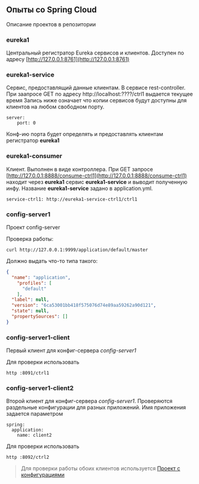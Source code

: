 ## Опыты со Spring Cloud

Описание проектов в репозитории

### eureka1 

Центральный регистратор Eureka сервисов и клиентов. Доступен по адресу
[http://127.0.0.1:8761](http://127.0.0.1:8761)

### eureka1-service

Сервис, предоставлящий данные клиентам. В сервисе rest-controller. При заапросе GET по адресу http://localhost:????/ctrl1 выдается текущее время
Запись ниже означает что копии сервисов будут доступны для клиентов на любом свободном порту.
````
server:
    port: 0
````

Конф-ию порта будет определять и предоставлять клиентам регистратор **eureka1**

### eureka1-consumer

Клиент. Выполнен в виде контроллера. 
При GET запросе [http://127.0.0.1:8888/consume-ctrl1](http://127.0.0.1:8888/consume-ctrl1) находит через **eureka1** сервис **eureka1-service** и выводит полученную инфу. Название **eureka1-service** задано в application.yml.

````
service-ctrl1: http://eureka1-service-ctrl1/ctrl1
````

### config-server1

Проект config-server

Проверка работы:
````shell script
curl http://127.0.0.1:9999/application/default/master
````

Должно выдать что-то типа такого:
```json
{
  "name": "application",
    "profiles": [
      "default"
    ],
  "label": null,
  "version": "6ca53001bb418f575076d74e89aa59262a90d121",
  "state": null,
  "propertySources": []
}  
```

### config-server1-client

Первый клиент для конфиг-сервера *config-server1*

Для проверки использовать 
```shell script
http :8091/ctrl1
``` 

### config-server1-client2

Второй клиент для конфиг-сервера *config-server1*.
Проверяются раздельные конфигурации для разных приложений. Имя приложения задается параметром
```
spring:
  application:
    name: client2
```

Для проверки использовать 
````shell script
http :8092/ctrl2
```` 

>Для проверки работы обоих клиентов используется [Проект с конфигурациями](https://github.com/cherepakhin/config-repo)